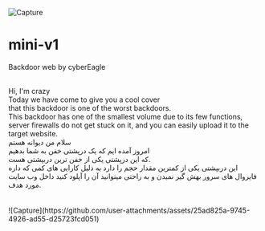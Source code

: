![Capture](https://github.com/user-attachments/assets/d66bd95f-61e0-40bb-bd5d-646fadf43df7)
# mini-v1
Backdoor web by cyberEagle

<br>
Hi, I'm crazy
<br>
Today we have come to give you a cool cover
<br>
that this backdoor is one of the worst backdoors.
<br>
This backdoor has one of the smallest volume due to its few functions, server firewalls do not get stuck on it, and you can easily upload it to the target website.
<br>
سلام من دیوانه هستم
<br>
امروز آمده ایم که یک درپشتی خفن به شما بدهیم
<br>
که این درپشتی یکی از خفن ترین دربپشتی هست.
<br>
این دربپشتی یکی از کمترین مقدار حجم را دارد به دلیل کارایی های کمی که داره فایروال های سرور بهش گیر نمیدن و به راحتی میتوانید آن را آپلود کنید داخل وب سایت مورد هدف.
<br>
<br>

<br>
![Capture](https://github.com/user-attachments/assets/25ad825a-9745-4926-ad55-d25723fcd051)
